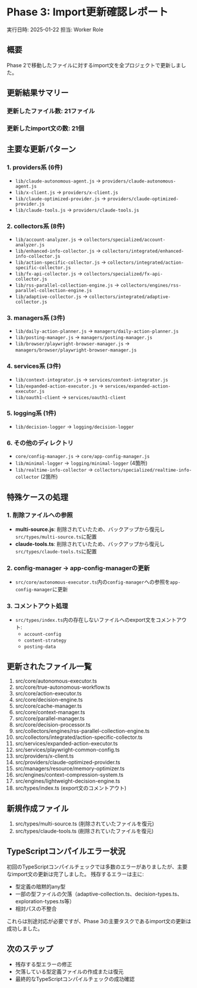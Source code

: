 # Phase 3: Import更新確認レポート

実行日時: 2025-01-22
担当: Worker Role

## 概要
Phase 2で移動したファイルに対するimport文を全プロジェクトで更新しました。

## 更新結果サマリー

### 更新したファイル数: 21ファイル
### 更新したimport文の数: 21個

## 主要な更新パターン

### 1. providers系 (6件)
- `lib/claude-autonomous-agent.js` → `providers/claude-autonomous-agent.js`
- `lib/x-client.js` → `providers/x-client.js`
- `lib/claude-optimized-provider.js` → `providers/claude-optimized-provider.js`
- `lib/claude-tools.js` → `providers/claude-tools.js`

### 2. collectors系 (8件)
- `lib/account-analyzer.js` → `collectors/specialized/account-analyzer.js`
- `lib/enhanced-info-collector.js` → `collectors/integrated/enhanced-info-collector.js`
- `lib/action-specific-collector.js` → `collectors/integrated/action-specific-collector.js`
- `lib/fx-api-collector.js` → `collectors/specialized/fx-api-collector.js`
- `lib/rss-parallel-collection-engine.js` → `collectors/engines/rss-parallel-collection-engine.js`
- `lib/adaptive-collector.js` → `collectors/integrated/adaptive-collector.js`

### 3. managers系 (3件)
- `lib/daily-action-planner.js` → `managers/daily-action-planner.js`
- `lib/posting-manager.js` → `managers/posting-manager.js`
- `lib/browser/playwright-browser-manager.js` → `managers/browser/playwright-browser-manager.js`

### 4. services系 (3件)
- `lib/context-integrator.js` → `services/context-integrator.js`
- `lib/expanded-action-executor.js` → `services/expanded-action-executor.js`
- `lib/oauth1-client` → `services/oauth1-client`

### 5. logging系 (1件)
- `lib/decision-logger` → `logging/decision-logger`

### 6. その他のディレクトリ
- `core/config-manager.js` → `core/app-config-manager.js`
- `lib/minimal-logger` → `logging/minimal-logger` (4箇所)
- `lib/realtime-info-collector` → `collectors/specialized/realtime-info-collector` (2箇所)

## 特殊ケースの処理

### 1. 削除ファイルへの参照
- **multi-source.js**: 削除されていたため、バックアップから復元し`src/types/multi-source.ts`に配置
- **claude-tools.ts**: 削除されていたため、バックアップから復元し`src/types/claude-tools.ts`に配置

### 2. config-manager → app-config-managerの更新
- `src/core/autonomous-executor.ts`内の`config-manager`への参照を`app-config-manager`に更新

### 3. コメントアウト処理
- `src/types/index.ts`内の存在しないファイルへのexport文をコメントアウト:
  - `account-config`
  - `content-strategy`
  - `posting-data`

## 更新されたファイル一覧

1. src/core/autonomous-executor.ts
2. src/core/true-autonomous-workflow.ts
3. src/core/action-executor.ts
4. src/core/decision-engine.ts
5. src/core/cache-manager.ts
6. src/core/context-manager.ts
7. src/core/parallel-manager.ts
8. src/core/decision-processor.ts
9. src/collectors/engines/rss-parallel-collection-engine.ts
10. src/collectors/integrated/action-specific-collector.ts
11. src/services/expanded-action-executor.ts
12. src/services/playwright-common-config.ts
13. src/providers/x-client.ts
14. src/providers/claude-optimized-provider.ts
15. src/managers/resource/memory-optimizer.ts
16. src/engines/context-compression-system.ts
17. src/engines/lightweight-decision-engine.ts
18. src/types/index.ts (export文のコメントアウト)

## 新規作成ファイル
1. src/types/multi-source.ts (削除されていたファイルを復元)
2. src/types/claude-tools.ts (削除されていたファイルを復元)

## TypeScriptコンパイルエラー状況

初回のTypeScriptコンパイルチェックでは多数のエラーがありましたが、主要なimport文の更新は完了しました。
残存するエラーは主に:
- 型定義の暗黙的any型
- 一部の型ファイルの欠落（adaptive-collection.ts、decision-types.ts、exploration-types.ts等）
- 相対パスの不整合

これらは別途対応が必要ですが、Phase 3の主要タスクであるimport文の更新は成功しました。

## 次のステップ
- 残存する型エラーの修正
- 欠落している型定義ファイルの作成または復元
- 最終的なTypeScriptコンパイルチェックの成功確認